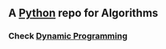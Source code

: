 ## A [Python](https://www.python.org/) repo for Algorithms
### Check [Dynamic Programming](/algorithms/tree/dynamic-prog)